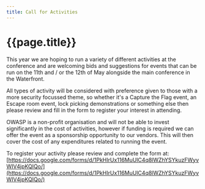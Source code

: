 ```yaml
---
title: Call for Activities
---
```


# {{page.title}}

This year we are hoping to run a variety of different activities at the conference and are welcoming bids and suggestions for events that can be run on the 11th and / or the 12th of May alongside the main conference in the Waterfront.

All types of activity will be considered with preference given to those with a more security focussed theme, so whether it's a Capture the Flag event, an Escape room event, lock picking demonstrations or something else then please review and fill in the form to register your interest in attending.

OWASP is a non-profit organisation and will not be able to invest significantly in the cost of activities, however if funding is required we can offer the event as a sponsorship opportunity to our vendors. This will then cover the cost of any expenditures related to running the event.

To register your activity please review and complete the form at:  
[https://docs.google.com/forms/d/1PkHIrUx116MuUlC4q8lWZhYSYkuzFWyvWIV4jpKQIQo/](https://docs.google.com/forms/d/1PkHIrUx116MuUlC4q8lWZhYSYkuzFWyvWIV4jpKQIQo/)


